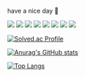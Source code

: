 have a nice day 🙌


<img src="https://img.shields.io/badge/TypeScript-3178C6?style=flat&logo=TypeScript&logoColor=white"/>

<img src="https://img.shields.io/badge/React-61DAFB?style=flat&logo=React&logoColor=white"/>
<img src="https://img.shields.io/badge/HTML-E34F26?style=flat&logo=HTML&logoColor=white"/>
<img src="https://img.shields.io/badge/CSS-1572B6?style=flat&logo=CSS&logoColor=white"/>
<img src="https://img.shields.io/badge/Javascript-F7DF1E?style=flat&logo=Javascript&logoColor=white"/>

<img src="https://img.shields.io/badge/Git-F05032?style=flat&logo=Git&logoColor=white"/>

<img src="https://img.shields.io/badge/Swift-F05138?style=flat&logo=Swift&logoColor=white"/>

<img src="https://img.shields.io/badge/UIKit-2396F3?style=flat&logo=UIKit&logoColor=white"/>

[![Solved.ac Profile](http://mazassumnida.wtf/api/generate_badge?boj=gogo4905)](https://solved.ac/gogo4905)<br/>

[![Anurag's GitHub stats](https://github-readme-stats.vercel.app/api?username=moonkey48)](https://github.com/anuraghazra/github-readme-stats)

[![Top Langs](https://github-readme-stats.vercel.app/api/top-langs/?username=moonkey48&&langs_count=8)](https://github.com/anuraghazra/github-readme-stats)
